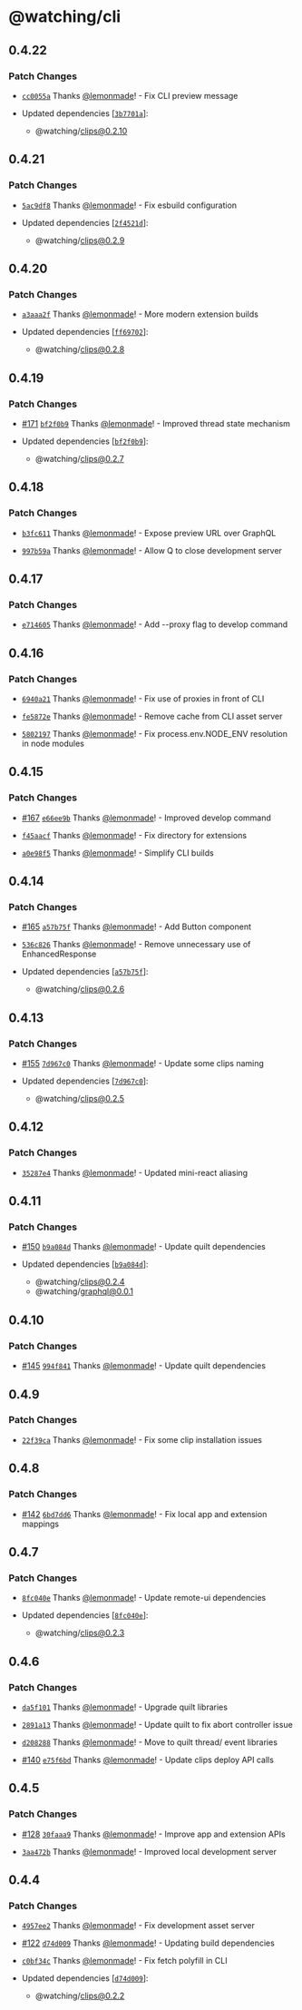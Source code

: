 # @watching/cli

## 0.4.22

### Patch Changes

- [`cc0055a`](https://github.com/lemonmade/watch/commit/cc0055af63b36cc5c5aa947f7602d19018d1db24) Thanks [@lemonmade](https://github.com/lemonmade)! - Fix CLI preview message

- Updated dependencies [[`3b7701a`](https://github.com/lemonmade/watch/commit/3b7701ab48cff3af7f7138eb83c7067b1646808c)]:
  - @watching/clips@0.2.10

## 0.4.21

### Patch Changes

- [`5ac9df8`](https://github.com/lemonmade/watch/commit/5ac9df82845bb22777599b5945feae446f5c44f6) Thanks [@lemonmade](https://github.com/lemonmade)! - Fix esbuild configuration

- Updated dependencies [[`2f4521d`](https://github.com/lemonmade/watch/commit/2f4521de02cf25e0d6d55bdd91ce073226c97bd9)]:
  - @watching/clips@0.2.9

## 0.4.20

### Patch Changes

- [`a3aaa2f`](https://github.com/lemonmade/watch/commit/a3aaa2f4604feee444f5103e4c5c3a4e0b2b6f32) Thanks [@lemonmade](https://github.com/lemonmade)! - More modern extension builds

- Updated dependencies [[`ff69702`](https://github.com/lemonmade/watch/commit/ff697028e1bd1fa5d6c115036ccb847166914d65)]:
  - @watching/clips@0.2.8

## 0.4.19

### Patch Changes

- [#171](https://github.com/lemonmade/watch/pull/171) [`bf2f0b9`](https://github.com/lemonmade/watch/commit/bf2f0b9f27e80cf8b821720152b292d591d73b0c) Thanks [@lemonmade](https://github.com/lemonmade)! - Improved thread state mechanism

- Updated dependencies [[`bf2f0b9`](https://github.com/lemonmade/watch/commit/bf2f0b9f27e80cf8b821720152b292d591d73b0c)]:
  - @watching/clips@0.2.7

## 0.4.18

### Patch Changes

- [`b3fc611`](https://github.com/lemonmade/watch/commit/b3fc611ee594be4346e3c8ed4ca338a275a2cf65) Thanks [@lemonmade](https://github.com/lemonmade)! - Expose preview URL over GraphQL

* [`997b59a`](https://github.com/lemonmade/watch/commit/997b59a8ea70ae7dafe816f4be1f45551bdd39bc) Thanks [@lemonmade](https://github.com/lemonmade)! - Allow Q to close development server

## 0.4.17

### Patch Changes

- [`e714605`](https://github.com/lemonmade/watch/commit/e7146056111d4785b9fcff5eaea44918cb5e1111) Thanks [@lemonmade](https://github.com/lemonmade)! - Add --proxy flag to develop command

## 0.4.16

### Patch Changes

- [`6940a21`](https://github.com/lemonmade/watch/commit/6940a211717c7747ccf91804ca77cbf8c3d64f1e) Thanks [@lemonmade](https://github.com/lemonmade)! - Fix use of proxies in front of CLI

* [`fe5872e`](https://github.com/lemonmade/watch/commit/fe5872ebd7524347cac87c7af7405bdfc5a49a13) Thanks [@lemonmade](https://github.com/lemonmade)! - Remove cache from CLI asset server

- [`5802197`](https://github.com/lemonmade/watch/commit/58021970421143f8f1281f10d872c0ef8e7e759e) Thanks [@lemonmade](https://github.com/lemonmade)! - Fix process.env.NODE_ENV resolution in node modules

## 0.4.15

### Patch Changes

- [#167](https://github.com/lemonmade/watch/pull/167) [`e66ee9b`](https://github.com/lemonmade/watch/commit/e66ee9bf03eebca63263816ff3903a1f1e8be7af) Thanks [@lemonmade](https://github.com/lemonmade)! - Improved develop command

* [`f45aacf`](https://github.com/lemonmade/watch/commit/f45aacf8121912329fb8c4af040c373fba481fec) Thanks [@lemonmade](https://github.com/lemonmade)! - Fix directory for extensions

- [`a0e98f5`](https://github.com/lemonmade/watch/commit/a0e98f51f823f73526ded28962b06ca0461956d7) Thanks [@lemonmade](https://github.com/lemonmade)! - Simplify CLI builds

## 0.4.14

### Patch Changes

- [#165](https://github.com/lemonmade/watch/pull/165) [`a57b75f`](https://github.com/lemonmade/watch/commit/a57b75fbfb239b933bda1bf307f5301bd8891eb8) Thanks [@lemonmade](https://github.com/lemonmade)! - Add Button component

* [`536c826`](https://github.com/lemonmade/watch/commit/536c826e10808ce0816e844b16a8c706acfaecff) Thanks [@lemonmade](https://github.com/lemonmade)! - Remove unnecessary use of EnhancedResponse

* Updated dependencies [[`a57b75f`](https://github.com/lemonmade/watch/commit/a57b75fbfb239b933bda1bf307f5301bd8891eb8)]:
  - @watching/clips@0.2.6

## 0.4.13

### Patch Changes

- [#155](https://github.com/lemonmade/watch/pull/155) [`7d967c0`](https://github.com/lemonmade/watch/commit/7d967c044936455e23806936cbf634dd1f6b3c8b) Thanks [@lemonmade](https://github.com/lemonmade)! - Update some clips naming

- Updated dependencies [[`7d967c0`](https://github.com/lemonmade/watch/commit/7d967c044936455e23806936cbf634dd1f6b3c8b)]:
  - @watching/clips@0.2.5

## 0.4.12

### Patch Changes

- [`35287e4`](https://github.com/lemonmade/watch/commit/35287e485b3028f83c8e09438f6a8e5c7634c179) Thanks [@lemonmade](https://github.com/lemonmade)! - Updated mini-react aliasing

## 0.4.11

### Patch Changes

- [#150](https://github.com/lemonmade/watch/pull/150) [`b9a084d`](https://github.com/lemonmade/watch/commit/b9a084dba65692e565664d98434832c5b688e92a) Thanks [@lemonmade](https://github.com/lemonmade)! - Update quilt dependencies

- Updated dependencies [[`b9a084d`](https://github.com/lemonmade/watch/commit/b9a084dba65692e565664d98434832c5b688e92a)]:
  - @watching/clips@0.2.4
  - @watching/graphql@0.0.1

## 0.4.10

### Patch Changes

- [#145](https://github.com/lemonmade/watch/pull/145) [`994f841`](https://github.com/lemonmade/watch/commit/994f84166a34452c304573b6ebc80c4b5ef687dc) Thanks [@lemonmade](https://github.com/lemonmade)! - Update quilt dependencies

## 0.4.9

### Patch Changes

- [`22f39ca`](https://github.com/lemonmade/watch/commit/22f39ca12691995161f7f5cff4ed7969f95d6083) Thanks [@lemonmade](https://github.com/lemonmade)! - Fix some clip installation issues

## 0.4.8

### Patch Changes

- [#142](https://github.com/lemonmade/watch/pull/142) [`6bd7dd6`](https://github.com/lemonmade/watch/commit/6bd7dd63b2eb7227cff19b7b195bb559d815b2d4) Thanks [@lemonmade](https://github.com/lemonmade)! - Fix local app and extension mappings

## 0.4.7

### Patch Changes

- [`8fc040e`](https://github.com/lemonmade/watch/commit/8fc040ec1bc83603fc3dba6472bf17cb048610df) Thanks [@lemonmade](https://github.com/lemonmade)! - Update remote-ui dependencies

- Updated dependencies [[`8fc040e`](https://github.com/lemonmade/watch/commit/8fc040ec1bc83603fc3dba6472bf17cb048610df)]:
  - @watching/clips@0.2.3

## 0.4.6

### Patch Changes

- [`da5f101`](https://github.com/lemonmade/watch/commit/da5f1011b8d3c941e46d5c590874149d63ebcd37) Thanks [@lemonmade](https://github.com/lemonmade)! - Upgrade quilt libraries

* [`2891a13`](https://github.com/lemonmade/watch/commit/2891a13d259399245b33e204e3a92e21010458d5) Thanks [@lemonmade](https://github.com/lemonmade)! - Update quilt to fix abort controller issue

- [`d208288`](https://github.com/lemonmade/watch/commit/d208288602033e0f8a4f94146e980dadcce557e2) Thanks [@lemonmade](https://github.com/lemonmade)! - Move to quilt thread/ event libraries

* [#140](https://github.com/lemonmade/watch/pull/140) [`e75f6bd`](https://github.com/lemonmade/watch/commit/e75f6bd551ece3ff8b3bb579858b21f42fb22e11) Thanks [@lemonmade](https://github.com/lemonmade)! - Update clips deploy API calls

## 0.4.5

### Patch Changes

- [#128](https://github.com/lemonmade/watch/pull/128) [`30faaa9`](https://github.com/lemonmade/watch/commit/30faaa94ac9197b7db36a6abf0659cbaedeaeae4) Thanks [@lemonmade](https://github.com/lemonmade)! - Improve app and extension APIs

* [`3aa472b`](https://github.com/lemonmade/watch/commit/3aa472b5cf0218d2c147489acc1f6f0aa68b5f55) Thanks [@lemonmade](https://github.com/lemonmade)! - Improved local development server

## 0.4.4

### Patch Changes

- [`4957ee2`](https://github.com/lemonmade/watch/commit/4957ee2a021a515e99ce2062b49d2b155fecdffd) Thanks [@lemonmade](https://github.com/lemonmade)! - Fix development asset server

* [#122](https://github.com/lemonmade/watch/pull/122) [`d74d009`](https://github.com/lemonmade/watch/commit/d74d009bf4a44e3ebb11dc87d70c18d59f66f791) Thanks [@lemonmade](https://github.com/lemonmade)! - Updating build dependencies

- [`c0bf34c`](https://github.com/lemonmade/watch/commit/c0bf34c2e5ce4b01aa16f889c37828bc7c4cf849) Thanks [@lemonmade](https://github.com/lemonmade)! - Fix fetch polyfill in CLI

- Updated dependencies [[`d74d009`](https://github.com/lemonmade/watch/commit/d74d009bf4a44e3ebb11dc87d70c18d59f66f791)]:
  - @watching/clips@0.2.2
